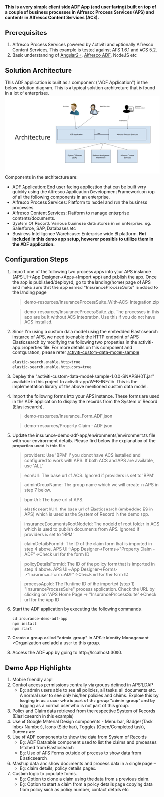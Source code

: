 #### This is a very simple client side ADF App (end user facing) built on top of a couple of business processes in Alfresco Process Services (APS) and contents in Alfresco Content Services (ACS). 

## Prerequisites
1. Alfresco Process Services powered by Activiti and optionally Alfresco Content Services. This example is tested against APS 1.6.1 and ACS 5.2.
2. Basic understanding of [Angular2+](https://angular.io/), [Alfresco ADF](https://community.alfresco.com/community/application-development-framework/pages/get-started), NodeJS etc

## Solution Architecture
This ADF application is built as a component ("ADF Application") in the below solution diagram. This is a typical solution architecture that is found in a lot of enterprises.
![alt tag]( https://github.com/Alfresco/adf-examples/blob/master/ADF%201.5.0/insurance-policy-and-claim-center-app/demo-resources/Architecture.png )
Components in the architecture are:
* ADF Application: End user facing application that can be built very quickly using the Alfresco Application Development Framework on top of all the following components in an enterprise.
* Alfresco Process Services: Platform to model and run the business processes.
* Alfresco Content Services: Platform to manage enterprise contents/documents.
* System Of Record: Various business data stores in an enterprise. eg: Salesforce, SAP, Databases etc 
* Business Intelligence Warehouse: Enterprise wide BI platform. **Not included in this demo app setup, however possible to utilize them in the ADF application.**

## Configuration Steps
1. Import one of the following two process apps into your APS instance (APS UI->App Designer->Apps->Import App) and publish the app. Once the app is published/deployed, go to the landing(home) page of APS and make sure that the app named "InsuranceProcessSuite" is added to the landing page. 
	
	 > demo-resources/InsuranceProcessSuite_With-ACS-Integration.zip 
							
	 > demo-resources/InsuranceProcessSuite.zip. The processes in this app are built without ACS integration. Use this if you do not have ACS installed.
	
2. Since I'm using a custom data model using the embedded Elasticsearch instance of APS, we need to enable the HTTP endpoint of APS Elasticsearch by modifying the following two properties in the activiti-app.properties file. For more details on this component and configuration, please refer [activiti-custom-data-model-sample](https://github.com/cijujoseph/activiti-examples/tree/master/activiti-custom-data-model-sample)
	```
	elastic-search.enable.http=true
	elastic-search.enable.http.cors=true
	```
3. Deploy the "activiti-custom-data-model-sample-1.0.0-SNAPSHOT.jar" available in this project to activiti-app/WEB-INF/lib. This is the implementation library of the above mentioned custom data model.
4. Import the following forms into your APS instance. These forms are used in the ADF application to display the records from the System of Record (Elasticsearch).
	 
	 > demo-resources/Insurance_Form_ADF.json
	 
	 > demo-resources/Property Claim - ADF.json

5. Update the insurance-demo-adf-app/environments/environment.ts file with your environment details. Please find below the explanation of the properties used in this file
	
	 > providers: Use 'BPM' if you donot have ACS installed and configured to work with APS. If both ACS and APS are available, use 'ALL'
  	
	 > ecmUrl: The base url of ACS. Ignored if providers is set to 'BPM'
    
	 > adminGroupName: The group name which we will create in APS in step 7 below.
  	
	 > bpmUrl: The base url of APS.
  	
	 > elasticsearchUrl: the base url of Elasticsearch (embedded ES in APS) which is used as the System of Record in the demo app.
  	
	 > insuranceDocumentsRootNodeId: The nodeId of root folder in ACS which is used to publish documents from APS. Ignored if providers is set to 'BPM'
  	
	 > claimDetailsFormId: The ID of the claim form that is imported in step 4 above. APS UI->App Designer->Forms->"Property Claim - ADF"->Check url for the form ID
  	 
	 > policyDetailsFormId: The ID of the policy form that is imported in step 4 above. APS UI->App Designer->Forms->"Insurance_Form_ADF"->Check url for the form ID
  	 
	 > processAppId: The Runtime ID of the imported (step 1) "InsuranceProcessSuite" process application. Check the URL by clicking on "APS Home Page -> "InsuranceProcessSuite"->Check url for the App ID
	
6. Start the ADF application by executing the following commands.
	```
	cd insurance-demo-adf-app
	npm install
	npm start
	```
7. Create a group called "admin-group" in APS->Identity Management->Organization and add a user to this group.
8. Access the ADF app by going to http://localhost:3000.

## Demo App Highlights
1. Mobile friendly app!
2. Control access permissions centrally via groups defined in APS/LDAP
	* Eg: admin users able to see all policies, all tasks, all documents etc. A normal user to see only his/her policies and claims. Explore this by looging in as a user who is part of the group "admin-group" and by logging as a normal user who is not part of this group.
3. Policy and Claim data retrieved from the respective System of Records (Elasticsearch in this example)
4. Use of Google Material Design components - Menu bar, Badges(Task Inbox Number), Icons (Side bar), Toggles (Open/Completed task), Buttons etc
5. Use of ADF components to show the data from System of Records
	* Eg: ADF Datatable component used to list the claims and processes fetched from Elasticsearch
	* Eg: Use of APS Forms outside of process to show data from Elasticsearch.
6. Mashup data and show documents and process data in a single page – 
	* Eg: claim details, policy details pages.
7. Custom logic to populate forms.
	* Eg: Option to clone a claim using the data from a previous claim. 
    * Eg: Option to start a claim from a policy details page copying data from policy such as policy number, contact details etc

